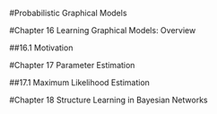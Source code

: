 #Probabilistic Graphical Models

#Chapter 16 Learning Graphical Models: Overview

##16.1 Motivation



#Chapter 17 Parameter Estimation

##17.1 Maximum Likelihood Estimation




#Chapter 18 Structure Learning in Bayesian Networks
